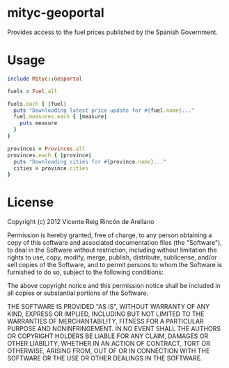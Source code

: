 # mityc-geoportal

Provides access to the fuel prices published by the Spanish Government.

# Usage

```ruby
include Mityc::Geoportal

fuels = Fuel.all

fuels.each { |fuel|
  puts "Downloading latest price update for #{fuel.name}..."
  fuel.measures.each { |measure|
    puts measure
  }
}

provinces = Provinces.all
provinces.each { |province|
  puts "Downloading cities for #{province.name}..."
  cities = province.cities
}

```

# License

Copyright (c) 2012 Vicente Reig Rincón de Arellano

Permission is hereby granted, free of charge, to any person obtaining
a copy of this software and associated documentation files (the
"Software"), to deal in the Software without restriction, including
without limitation the rights to use, copy, modify, merge, publish,
distribute, sublicense, and/or sell copies of the Software, and to
permit persons to whom the Software is furnished to do so, subject to
the following conditions:

The above copyright notice and this permission notice shall be
included in all copies or substantial portions of the Software.

THE SOFTWARE IS PROVIDED "AS IS", WITHOUT WARRANTY OF ANY KIND,
EXPRESS OR IMPLIED, INCLUDING BUT NOT LIMITED TO THE WARRANTIES OF
MERCHANTABILITY, FITNESS FOR A PARTICULAR PURPOSE AND
NONINFRINGEMENT. IN NO EVENT SHALL THE AUTHORS OR COPYRIGHT HOLDERS BE
LIABLE FOR ANY CLAIM, DAMAGES OR OTHER LIABILITY, WHETHER IN AN ACTION
OF CONTRACT, TORT OR OTHERWISE, ARISING FROM, OUT OF OR IN CONNECTION
WITH THE SOFTWARE OR THE USE OR OTHER DEALINGS IN THE SOFTWARE.